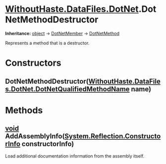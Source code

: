 # [WithoutHaste.DataFiles.DotNet](TableOfContents.WithoutHaste.DataFiles.DotNet.md).DotNetMethodDestructor

**Inheritance:** [object](https://docs.microsoft.com/en-us/dotnet/api/system.object) → [DotNetMember](WithoutHaste.DataFiles.DotNet.DotNetMember.md) → [DotNetMethod](WithoutHaste.DataFiles.DotNet.DotNetMethod.md)  

Represents a method that is a destructor.  

# Constructors

## DotNetMethodDestructor([WithoutHaste.DataFiles.DotNet.DotNetQualifiedMethodName](WithoutHaste.DataFiles.DotNet.DotNetQualifiedMethodName.md) name)

# Methods

## [void](https://docs.microsoft.com/en-us/dotnet/api/system.void) AddAssemblyInfo([System.Reflection.ConstructorInfo](https://docs.microsoft.com/en-us/dotnet/api/system.reflection.constructorinfo) constructorInfo)

Load additional documentation information from the assembly itself.  

